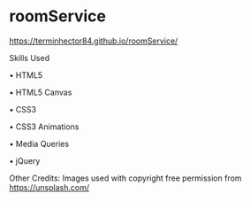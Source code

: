 # roomService

https://terminhector84.github.io/roomService/

Skills Used

•	HTML5

•	HTML5 Canvas

•	CSS3

•	CSS3 Animations

•	Media Queries

•	jQuery



Other Credits: Images used with copyright free permission from https://unsplash.com/
